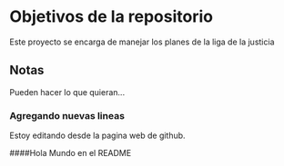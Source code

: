# Objetivos de la repositorio

Este proyecto se encarga de manejar los planes de la liga de la justicia


## Notas
Pueden hacer lo que quieran...


### Agregando nuevas lineas
Estoy editando desde la pagina web de github.


####Hola Mundo en el README
